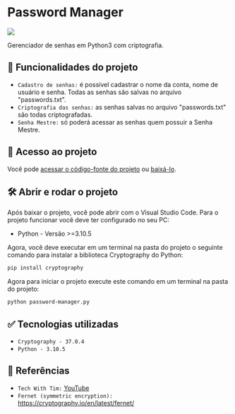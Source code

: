 # Password Manager

<p align="left">
    <img src="https://img.shields.io/badge/Status-Conclu%C3%ADdo-brightgreen?style=for-the-badge"/>
    <!-- <img src="https://img.shields.io/github/license/GabrielSchiavo/password-manager?color=blue&style=for-the-badge"/> -->
</p>

Gerenciador de senhas em Python3 com criptografia.

## :hammer: Funcionalidades do projeto
- `Cadastro de senhas:` é possível cadastrar o nome da conta, nome de usuário e senha. Todas as senhas são salvas no arquivo "passwords.txt".
- `Criptografia das senhas:` as senhas salvas no arquivo "passwords.txt" são todas criptografadas.
- `Senha Mestre:` só poderá acessar as senhas quem possuir a Senha Mestre.

## :file_folder: Acesso ao projeto
Você pode [acessar o código-fonte do projeto](https://github.com/GabrielSchiavo/password-manager) ou [baixá-lo](https://github.com/GabrielSchiavo/password-manager/archive/refs/heads/main.zip).

## 	:hammer_and_wrench: Abrir e rodar o projeto
Após baixar o projeto, você pode abrir com o Visual Studio Code. Para o projeto funcionar você deve ter configurado no seu PC:

* Python - Versão >=3.10.5

Agora, você deve executar em um terminal na pasta do projeto o seguinte comando para instalar a biblioteca Cryptography do Python:
```bash
pip install cryptography
```

Agora para iniciar o projeto execute este comando em um terminal na pasta do projeto:
```bash
python password-manager.py
```

<!-- ##### OBS: Senha Mestre padrão = 12345 -->

## :white_check_mark: Tecnologias utilizadas
* `Cryptography - 37.0.4`
* `Python - 3.10.5`

## :page_facing_up: Referências
* `Tech With Tim:` [YouTube](https://www.youtube.com/watch?v=DLn3jOsNRVE&list=WL&index=3&t=4667s)
* `Fernet (symmetric encryption):` https://cryptography.io/en/latest/fernet/
